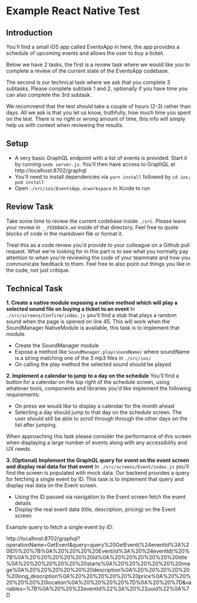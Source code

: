 # Example React Native Test

## Introduction

You'll find a small iOS app called EventsApp in here, the app provides a schedule of upcoming events and allows the user to _buy_ a ticket.

Below we have 2 tasks, the first is a review task where we would like you to complete a review of the current state of the EventsApp codebase.

The second is our technical task where we ask that you complete 3 subtasks. Please complete subtask 1 and 2, optionally if you have time you can also complete the 3rd subtask. 

We recommend that the test should take a couple of hours (2-3) rather than days. All we ask is that you let us know, truthfully, how much time you spent on the test. There is no right or wrong amount of time, this info will simply help us with context when reviewing the results.


## Setup
- A very basic GraphQL endpoint with a list of events is provided. Start it by running `node server.js`. You'll then have access to GraphQL at http://localhost:8702/graphql
- You'll need to install dependencies via `yarn install` followed by `cd ios; pod install`
- Open `./src/ios/EventsApp.xcworkspace` in Xcode to run

## Review Task
Take some time to review the current codebase inside `./src`. Please leave your review in `__FEEDBACK.md` inside of that directory. Feel free to quote blocks of code in the markdown file or format it.

Treat this as a code review you'd provide to your colleague on a Github pull request. What we're looking for in this part is to see what you normally pay attention to when you're reviewing the code of your teammate and how you communicate feedback to them. Feel free to also point out things you like in the code, not just critique.


## Technical Task

**1. Create a native module exposing a native method which will play a selected sound file on buying a ticket to an event**
In `./src/screens/Confirm/index.js` you'll find a stub that plays a random sound when the page is opened on line 45. This will work when the SoundManager NativeModule is available, this task is to implement that module. 

- Create the SoundManager module
- Expose a method like `SoundManager.play(soundName)` where soundName is a string matching one of the 3 mp3 files in `./src/ios/`
- On calling the play method the selected sound should be played

**2. Implement a calendar to jump to a day on the schedule**
You'll find a button for a calendar on the top right of the schedule screen, using whatever tools, components and libraries you'd like implement the following requirements:

- On press we would like to display a calendar for the month ahead
- Selecting a day should jump to that day on the schedule screen. The user should still be able to scroll through through the other days on the list after jumping.

When approaching this task please consider the performance of this screen when displaying a large number of events along with any accessibility and UX needs.

**3. (Optional) Implement the GraphQL query for event on the event screen and display real data for that event**
In `./src/screens/Event/index.js` you'll find the screen is populated with mock data. Our backend provides a query for fetching a single event by ID. This task is to implement that query and display real data on the Event screen.

- Using the ID passed via navigation to the Event screen fetch the event details
- Display the real event data (title, description, pricing) on the Event screen

Example query to fetch a single event by ID:

http://localhost:8702/graphql?operationName=GetEvent&query=query%20GetEvent(%24eventId%3A%20ID!)%20%7B%0A%20%20%20%20Event(id%3A%20%24eventId)%20%7B%0A%20%20%20%20%20%20id%0A%20%20%20%20%20%20title%0A%20%20%20%20%20%20starts%0A%20%20%20%20%20%20image%0A%20%20%20%20%20%20description%0A%20%20%20%20%20%20long_description%0A%20%20%20%20%20%20price%0A%20%20%20%20%20%20location%0A%20%20%20%20%7D%0A%20%20%7D&variables=%7B%0A%20%20%22eventId%22%3A%20%22uuid%22%0A%7D
